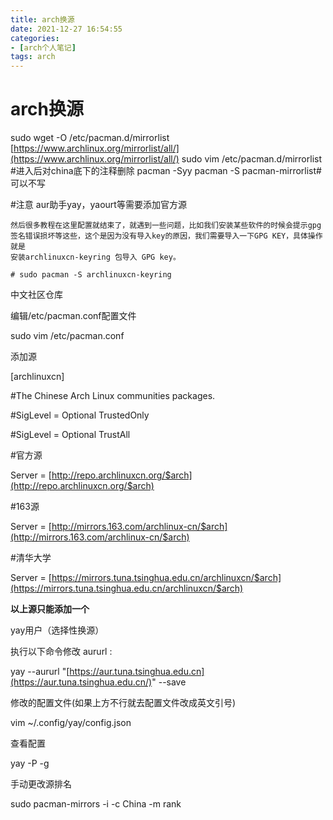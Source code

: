 ```yaml
---
title: arch换源
date: 2021-12-27 16:54:55
categories:
- [arch个人笔记]
tags: arch
---
```

# arch换源 

sudo wget -O /etc/pacman.d/mirrorlist [https://www.archlinux.org/mirrorlist/all/](https://www.archlinux.org/mirrorlist/all/)
sudo vim  /etc/pacman.d/mirrorlist
#进入后对china底下的注释删除
pacman -Syy
pacman -S pacman-mirrorlist#可以不写

#注意 aur助手yay，yaourt等需要添加官方源

```
然后很多教程在这里配置就结束了，就遇到一些问题，比如我们安装某些软件的时候会提示gpg签名错误损坏等这些，这个是因为没有导入key的原因，我们需要导入一下GPG KEY，具体操作就是
安装archlinuxcn-keyring 包导入 GPG key。

```

`# sudo pacman -S archlinuxcn-keyring`

中文社区仓库

编辑/etc/pacman.conf配置文件

sudo vim /etc/pacman.conf

添加源

[archlinuxcn]

#The Chinese Arch Linux communities packages.

#SigLevel = Optional TrustedOnly

#SigLevel = Optional TrustAll

#官方源

Server   = [http://repo.archlinuxcn.org/$arch](http://repo.archlinuxcn.org/$arch)

#163源

Server = [http://mirrors.163.com/archlinux-cn/$arch](http://mirrors.163.com/archlinux-cn/$arch)

#清华大学

Server = [https://mirrors.tuna.tsinghua.edu.cn/archlinuxcn/$arch](https://mirrors.tuna.tsinghua.edu.cn/archlinuxcn/$arch)

**以上源只能添加一个**

yay用户（选择性换源）

执行以下命令修改 aururl :

yay --aururl "[https://aur.tuna.tsinghua.edu.cn](https://aur.tuna.tsinghua.edu.cn/)" --save

修改的配置文件(如果上方不行就去配置文件改成英文引号)

vim ~/.config/yay/config.json

查看配置

yay -P -g

手动更改源排名

sudo pacman-mirrors -i -c China -m rank